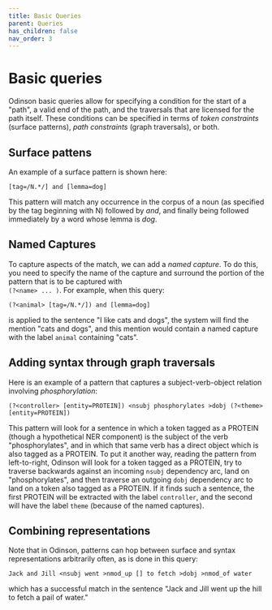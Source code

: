 ```yaml
---  
title: Basic Queries
parent: Queries
has_children: false 
nav_order: 3  
---  
```


# Basic queries

Odinson basic queries allow for specifying a condition for the start of a "path", a valid end of the path, and the traversals that are licensed for the path itself. These conditions can be specified in terms of _token constraints_ (surface patterns), _path constraints_ (graph traversals), or both.

## Surface pattens

An example of a surface pattern is shown here:

    [tag=/N.*/] and [lemma=dog]
    
This pattern will match any occurrence in the corpus of a noun (as specified by the tag beginning with N) followed by _and_, and finally being followed immediately by a word whose lemma is _dog_. 


## Named Captures

To capture aspects of the match, we can add a _named capture_.  To do this, you need to specify the name of the capture and surround the portion of the pattern that is to be captured with  
`(?<name> ... )`.  For example, when this query: 

    (?<animal> [tag=/N.*/]) and [lemma=dog]
    
is applied to the sentence "I like cats and dogs", the system 
will find the mention "cats and dogs", and this mention would contain a named capture with the label `animal` containing "cats".


## Adding syntax through graph traversals

Here is an example of a pattern that captures a subject-verb-object relation involving _phosphorylation_:

    (?<controller> [entity=PROTEIN]) <nsubj phosphorylates >dobj (?<theme> [entity=PROTEIN])
    
This pattern will look for a sentence in which a token tagged as a PROTEIN (though a hypothetical NER component) is the subject of the verb "phosphorylates", and in which that same verb has a direct object which is also tagged as a PROTEIN.  To put it another way, reading the pattern from left-to-right, Odinson will look for a token tagged as a PROTEIN, try to traverse backwards against an incoming `nsubj` dependency arc, land on "phosphorylates", and then traverse an outgoing `dobj` dependency arc to land on a token also tagged as a PROTEIN.  If it finds such a sentence, the first PROTEIN will be extracted with the label `controller`, and the second will have the label `theme` (because of the named captures). 

## Combining representations

Note that in Odinson, patterns can hop between surface and syntax representations arbitrarily often, as is done in this query:

    Jack and Jill <nsubj went >nmod_up [] to fetch >dobj >nmod_of water 
    
which has a successful match in the sentence "Jack and Jill went up the hill to fetch a pail of water."


